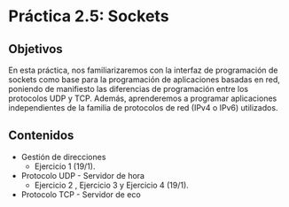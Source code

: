 # Práctica 2.5: Sockets

## Objetivos

En esta práctica, nos familiarizaremos con la interfaz de programación de sockets como base para la programación de aplicaciones basadas en red, poniendo de manifiesto las diferencias de programación entre los protocolos UDP y TCP. Además, aprenderemos a programar aplicaciones independientes de la familia de protocolos de red (IPv4 o IPv6) utilizados.

## Contenidos

+ Gestión de direcciones
    + Ejercicio 1 (19/1).
+ Protocolo UDP - Servidor de hora
    + Ejercicio 2 , Ejercicio 3 y Ejercicio 4 (19/1).
+ Protocolo TCP - Servidor de eco
